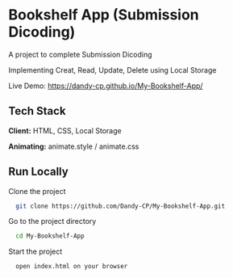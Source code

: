 
# Bookshelf App (Submission Dicoding) 

A project to complete Submission Dicoding

Implementing Creat, Read, Update, Delete using Local Storage

Live Demo: https://dandy-cp.github.io/My-Bookshelf-App/

## Tech Stack

**Client:** HTML, CSS, Local Storage

**Animating:** animate.style / animate.css



## Run Locally

Clone the project

```bash
  git clone https://github.com/Dandy-CP/My-Bookshelf-App.git
```

Go to the project directory

```bash
  cd My-Bookshelf-App
```

Start the project

```bash
  open index.html on your browser
```


